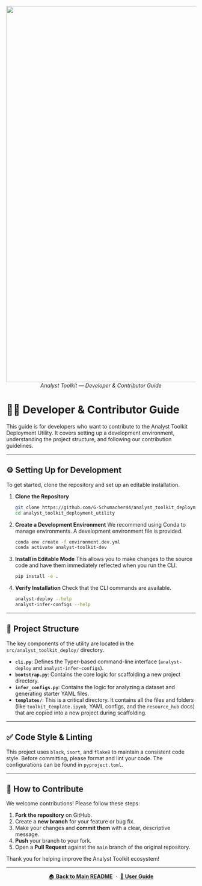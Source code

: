 <p align="center">
  <img src="../logo_img/analyst_toolkit_deploy_banner.png" width="1000"/>
  <br>
  <em>Analyst Toolkit — Developer & Contributor Guide</em>
</p>

# 👨‍💻 Developer & Contributor Guide

This guide is for developers who want to contribute to the Analyst Toolkit Deployment Utility. It covers setting up a development environment, understanding the project structure, and following our contribution guidelines.

---

## ⚙️ Setting Up for Development

To get started, clone the repository and set up an editable installation.

1.  **Clone the Repository**
    ```bash
    git clone https://github.com/G-Schumacher44/analyst_toolkit_deployment_utility.git
    cd analyst_toolkit_deployment_utility
    ```

2.  **Create a Development Environment**
    We recommend using Conda to manage environments. A development environment file is provided.
    ```bash
    conda env create -f environment.dev.yml
    conda activate analyst-toolkit-dev
    ```

3.  **Install in Editable Mode**
    This allows you to make changes to the source code and have them immediately reflected when you run the CLI.
    ```bash
    pip install -e .
    ```

4.  **Verify Installation**
    Check that the CLI commands are available.
    ```bash
    analyst-deploy --help
    analyst-infer-configs --help
    ```

---

## 📂 Project Structure

The key components of the utility are located in the `src/analyst_toolkit_deploy/` directory.

-   **`cli.py`**: Defines the Typer-based command-line interface (`analyst-deploy` and `analyst-infer-configs`).
-   **`bootstrap.py`**: Contains the core logic for scaffolding a new project directory.
-   **`infer_configs.py`**: Contains the logic for analyzing a dataset and generating starter YAML files.
-   **`templates/`**: This is a critical directory. It contains all the files and folders (like `toolkit_template.ipynb`, YAML configs, and the `resource_hub` docs) that are copied into a new project during scaffolding.

---

## ✅ Code Style & Linting

This project uses `black`, `isort`, and `flake8` to maintain a consistent code style. Before committing, please format and lint your code. The configurations can be found in `pyproject.toml`.

---

## 🤝 How to Contribute

We welcome contributions! Please follow these steps:

1.  **Fork the repository** on GitHub.
2.  Create a **new branch** for your feature or bug fix.
3.  Make your changes and **commit them** with a clear, descriptive message.
4.  **Push** your branch to your fork.
5.  Open a **Pull Request** against the `main` branch of the original repository.

Thank you for helping improve the Analyst Toolkit ecosystem!

---

<p align="center">
  <a href="../README.md">🏠 <b>Back to Main README</b></a>
  &nbsp;·&nbsp;
  <a href="USER_GUIDE.md">📘 <b>User Guide</b></a>
</p>
